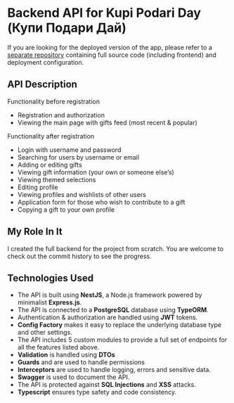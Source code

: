# Backend API for Kupi Podari Day (Купи Подари Дай)

If you are looking for the deployed version of the app, please refer to a [separate repository](https://github.com/ivanjsx/kupipodariday-docker-nestjs?tab=readme-ov-file) containing full source code (including frontend) and deployment configuration.

## API Description

Functionality before registration
- Registration and authorization
- Viewing the main page with gifts feed (most recent & popular)

Functionality after registration
- Login with username and password
- Searching for users by username or email
- Adding or editing gifts
- Viewing gift information (your own or someone else’s)
- Viewing themed selections
- Editing profile
- Viewing profiles and wishlists of other users
- Application form for those who wish to contribute to a gift
- Copying a gift to your own profile

## My Role In It

I created the full backend for the project from scratch. You are welcome to check out the commit history to see the progress.

## Technologies Used

- The API is built using **NestJS**, a Node.js framework powered by minimalist **Express.js**.
- The API is connected to a **PostgreSQL** database using **TypeORM**.
- Authentication & authorization are handled using **JWT** tokens.
- **Config Factory** makes it easy to replace the underlying database type and other settings.
- The API includes 5 custom modules to provide a full set of endpoints for all the features listed above.
- **Validation** is handled using **DTOs**
- **Guards** and are used to handle permissions
- **Interceptors** are used to handle logging, errors and sensitive data. 
- **Swagger** is used to document the API.
- The API is protected against **SQL Injections** and **XSS** attacks.
- **Typescript** ensures type safety and code consistency.
